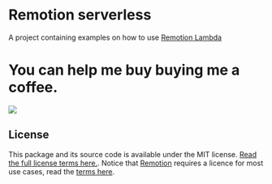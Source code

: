 # Remotion serverless

A project containing examples on how to use [Remotion Lambda](https://www.remotion.dev/docs/lambda)


# You can help me buy buying me a coffee.
<p>
<a href="https://www.buymeacoffee.com/alexfernandez"><img src="https://img.buymeacoffee.com/button-api/?text=Buy me a coffee&emoji=&slug=alexfernandez&button_colour=FFDD00&font_colour=000000&font_family=Cookie&outline_colour=000000&coffee_colour=ffffff" /></a>
</p>


## License
This package and its source code is available under the MIT license. [Read the full license terms here.](https://github.com/alexfernandez803/remotion-serverless/blob/main/LICENSE.md). Notice that [Remotion](https://remotion.dev) requires a licence for most use cases, read the [terms here](https://github.com/remotion-dev/remotion/blob/main/LICENSE.md).